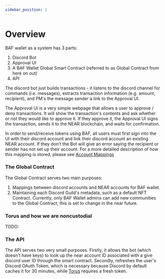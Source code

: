 ```yaml
---
sidebar_position: 1
---
```


# Overview

BAF wallet as a system has 3 parts:

1. Discord Bot
2. Approval UI
3. A BAF Wallet Global Smart Contract (referred to as Global Contract from here on out)
4. API

The discord bot just builds transactions - it listens to the discord channel for commands (i.e. messages), extracts transaction information (e.g. amount, recipient), and PM's the message sender a link to the Approval UI.

The Approval UI is a very simple webpage that allows a user to approve / deny transactions. It will show the transaction's contents and ask whether or not they would like to approve it. If they approve it, the Approval UI signs the transaction, sends it to the NEAR blockchain, and waits for confirmation.

In order to send/receive tokens using BAF, all users must first sign into the UI with their discord account and link their discord account an existing NEAR account. If they don't the Bot will give an error saying the recipient or sender has not set up their account. For a more detailed description of how this mapping is stored, please see [Account Mappings](./AccountMappings.md)

### The Global Contract

The Global Contract serves two main purposes:
1. Mappings between discord accounts and NEAR accounts for BAF wallet.
2. Maintaining each Discord Guild's metadata, such as a default NFT Contract. Currently, only BAF Wallet admins can add new communities to the Global Contract, this is set to change in the near future.

<!-- The access control exists so that we can support operations like adding/removing contracts from the community that should be permissioned. -->

### Torus and how we are noncustodial
TODO:

### The API

The API serves two very small purposes. Firstly, it allows the bot (which doesn't have keys) to look up the near account ID associated with a give discord user ID through the smart contract. Secondly, refreshes the user's Discord OAuth Token, which is necessary because Discord by default caches it for 30 minutes, while [Torus](https://tor.us) requires a fresh token.

<!-- TODO: what is Torus and why? -->
